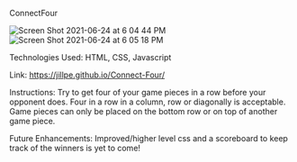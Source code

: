 ConnectFour

![Screen Shot 2021-06-24 at 6 04 44 PM](https://user-images.githubusercontent.com/84697174/123353676-e4d39380-d516-11eb-93c6-225ff06d0ce4.png)
![Screen Shot 2021-06-24 at 6 05 18 PM](https://user-images.githubusercontent.com/84697174/123353692-edc46500-d516-11eb-81ca-c8b8ef5abbce.png)


Technologies Used: HTML, CSS, Javascript

Link: https://jillpe.github.io/Connect-Four/

Instructions: Try to get four of your game pieces in a row before your opponent does. Four in a row in a column, row or diagonally is acceptable. Game pieces can only be placed on the bottom row or on top of another game piece.

Future Enhancements: Improved/higher level css and a scoreboard to keep track of the winners is yet to come!
